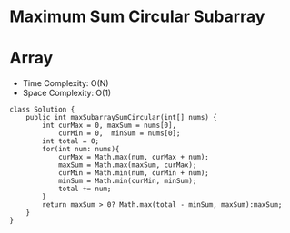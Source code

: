 # Maximum Sum Circular Subarray

# Array

- Time Complexity: O(N)
- Space Complexity: O(1)

```
class Solution {
    public int maxSubarraySumCircular(int[] nums) {
        int curMax = 0, maxSum = nums[0],
            curMin = 0,  minSum = nums[0];
        int total = 0;
        for(int num: nums){
            curMax = Math.max(num, curMax + num);
            maxSum = Math.max(maxSum, curMax);
            curMin = Math.min(num, curMin + num);
            minSum = Math.min(curMin, minSum);
            total += num;
        }
        return maxSum > 0? Math.max(total - minSum, maxSum):maxSum;
    }
}
```
